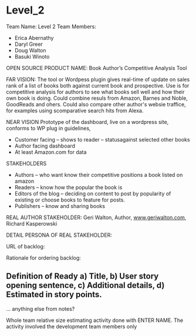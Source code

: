 # Level_2

Team Name: Level 2
Team Members: 
* Erica Abernathy
* Daryl Greer
* Doug Walton
* Basuki Winoto

OPEN SOURCE PRODUCT NAME: Book Author’s Competitive Analysis Tool 

FAR VISION:
The tool or Wordpess plugin gives real-time of update on sales rank of a list of books both against current book and prospective. Use is for competitive analysis for authors to see what books sell well and how their own book is doing. Could combine resuls from Amazon, Barnes and Noble, GoodReads and ohers. Could also compare other author's websie traffice, for examples using scomparative search hits from Alexa.

NEAR VISION 
Prototype of the dashboard, live on a wordpress site, conforms to WP plug in guidelines, 
-	Customer facing – shows to reader – statusagainst selected other books
-	Author facing dashboard
-	At least Amazon.com for data

STAKEHOLDERS
* Authors – who want know their competitive positions a book listed on amazon
* Readers – know how the popular the book is
* Editors of the blog – deciding on content to post by popularity of existing or choose books to feature for posts.
* Publishers – know and sharing books 
	

REAL AUTHOR STAKEHOLDER: Geri Walton, Author, www.geriwalton.com, Richard Kasperowski

DETAIL PERSONA OF REAL STAKEHOLDER:

URL of backlog:

Rationale for ordering backlog:


Definition of Ready 
a) Title, 
b) User story opening sentence, 
c) Additional details, 
d) Estimated in story points. 
- 
... anything else from notes?


Whole team relative size estimating activity done with ENTER NAME. The activity involved the development team members only 




